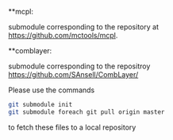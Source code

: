 **mcpl:

submodule corresponding to the repository at https://github.com/mctools/mcpl.

**comblayer:

submodule corresponding to the repositroy https://github.com/SAnsell/CombLayer/

Please use the commands
  ```bash
  git submodule init
  git submodule foreach git pull origin master
  ```
  to fetch these files to a local repository
